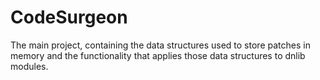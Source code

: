 ﻿# CodeSurgeon

The main project, containing the data structures used to store patches in memory and the functionality that applies those data structures to dnlib modules.
